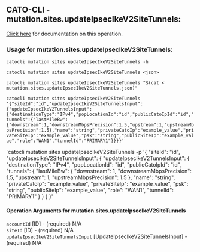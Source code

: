 
## CATO-CLI - mutation.sites.updateIpsecIkeV2SiteTunnels:
[Click here](https://api.catonetworks.com/documentation/#mutation-mutation.sites.updateIpsecIkeV2SiteTunnels) for documentation on this operation.

### Usage for mutation.sites.updateIpsecIkeV2SiteTunnels:

`catocli mutation sites updateIpsecIkeV2SiteTunnels -h`

`catocli mutation sites updateIpsecIkeV2SiteTunnels <json>`

`catocli mutation sites updateIpsecIkeV2SiteTunnels "$(cat < mutation.sites.updateIpsecIkeV2SiteTunnels.json)"`

`catocli mutation sites updateIpsecIkeV2SiteTunnels '{"siteId":"id","updateIpsecIkeV2SiteTunnelsInput":{"updateIpsecIkeV2TunnelsInput":{"destinationType":"IPv4","popLocationId":"id","publicCatoIpId":"id","tunnels":{"lastMileBw":{"downstream":1,"downstreamMbpsPrecision":1.5,"upstream":1,"upstreamMbpsPrecision":1.5},"name":"string","privateCatoIp":"example_value","privateSiteIp":"example_value","psk":"string","publicSiteIp":"example_value","role":"WAN1","tunnelId":"PRIMARY1"}}}}'`

`catocli mutation sites updateIpsecIkeV2SiteTunnels -p '{
    "siteId": "id",
    "updateIpsecIkeV2SiteTunnelsInput": {
        "updateIpsecIkeV2TunnelsInput": {
            "destinationType": "IPv4",
            "popLocationId": "id",
            "publicCatoIpId": "id",
            "tunnels": {
                "lastMileBw": {
                    "downstream": 1,
                    "downstreamMbpsPrecision": 1.5,
                    "upstream": 1,
                    "upstreamMbpsPrecision": 1.5
                },
                "name": "string",
                "privateCatoIp": "example_value",
                "privateSiteIp": "example_value",
                "psk": "string",
                "publicSiteIp": "example_value",
                "role": "WAN1",
                "tunnelId": "PRIMARY1"
            }
        }
    }
}'


#### Operation Arguments for mutation.sites.updateIpsecIkeV2SiteTunnels ####

`accountId` [ID] - (required) N/A    
`siteId` [ID] - (required) N/A    
`updateIpsecIkeV2SiteTunnelsInput` [UpdateIpsecIkeV2SiteTunnelsInput] - (required) N/A    

